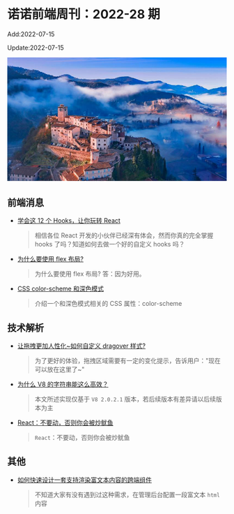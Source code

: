 <!--
 * @Description:
 * @Author: wangfuyuan
 * @Email: wangfuyuan@nnuo.com
 * @Date: 2022-06-12 14:32:06
 * @LastEditors: wangfuyuan
 * @LastEditTime: 2022-07-15 14:24:30
 * @FilePath: \nuofe-weekly1\2022\weekly-28.md
-->

# 诺诺前端周刊：2022-28 期

Add:2022-07-15

Update:2022-07-15

![202228](../images/2022/202228.jpg)

## 前端消息

- [学会这 12 个 Hooks，让你玩转 React](https://mp.weixin.qq.com/s/mIO-RlLYzYGdpwg6urd1lw)

  > 相信各位 React 开发的小伙伴已经深有体会，然而你真的完全掌握 hooks 了吗？知道如何去做一个好的自定义 hooks 吗？

- [为什么要使用 flex 布局?](https://juejin.cn/post/7063823914136256543)

  > 为什么要使用 flex 布局? 答：因为好用。

- [CSS color-scheme 和深色模式](https://mp.weixin.qq.com/s/TaJL92n0b4aIl0B1RbqWwA)

  > 介绍一个和深色模式相关的 CSS 属性：color-scheme

## 技术解析

- [让拖拽更加人性化~如何自定义 dragover 样式?](https://mp.weixin.qq.com/s/RUCsWByej-isul_Cme52wg)

  > 为了更好的体验，拖拽区域需要有一定的变化提示，告诉用户："现在可以放在这里了~"

- [为什么 V8 的字符串能这么高效？](https://mp.weixin.qq.com/s/8EbWwnPtIhaiMeT_5UqoYg)

  > 本文所述实现仅基于 `V8 2.0.2.1` 版本，若后续版本有差异请以后续版本为主

- [React：不要动，否则你会被炒鱿鱼](https://mp.weixin.qq.com/s/31q_X_XasvgavNTcxleVKQ)

  > `React`：不要动，否则你会被炒鱿鱼

## 其他

- [如何快速设计一套支持渲染富文本内容的跨端组件](https://mp.weixin.qq.com/s/9EZd8CSd361ogpbNDOmWQg)

  > 不知道大家有没有遇到过这种需求，在管理后台配置一段富文本 `html` 内容
